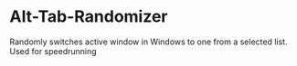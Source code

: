 # Alt-Tab-Randomizer
Randomly switches active window in Windows to one from a selected list. Used for speedrunning
